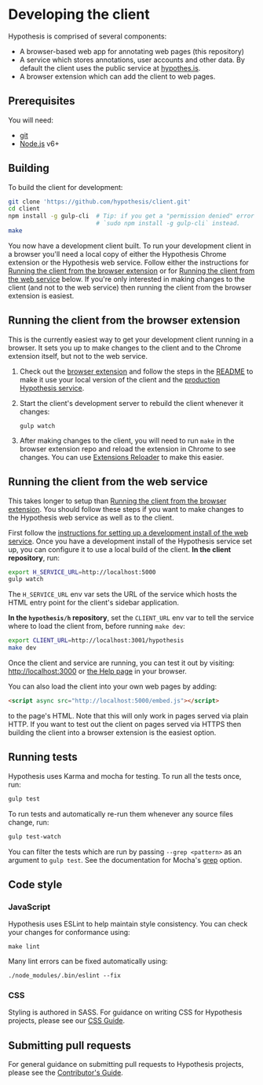 # Developing the client

Hypothesis is comprised of several components:

 - A browser-based web app for annotating web pages (this repository)
 - A service which stores annotations, user accounts and other data. By default
   the client uses the public service at [hypothes.is](https://hypothes.is).
 - A browser extension which can add the client to web pages.

## Prerequisites

You will need:

* [git](https://git-scm.com/)
* [Node.js](https://nodejs.org/en/) v6+

## Building

To build the client for development:

```sh
git clone 'https://github.com/hypothesis/client.git'
cd client
npm install -g gulp-cli  # Tip: if you get a "permission denied" error try
                         # `sudo npm install -g gulp-cli` instead.
make
```

You now have a development client built. To run your development client in
a browser you'll need a local copy of either the Hypothesis Chrome extension or
the Hypothesis web service. Follow either the instructions for
[Running the client from the browser extension](#running-the-client-from-the-browser-extension)
or for
[Running the client from the web service](#running-the-client-from-the-web-service)
below.
If you're only interested in making changes to the client (and not to the web
service) then running the client from the browser extension is easiest.

## Running the client from the browser extension

This is the currently easiest way to get your development client running in a
browser. It sets you up to make changes to the client and to the Chrome
extension itself, but not to the web service.

1. Check out the [browser
   extension](https://github.com/hypothesis/browser-extension) and follow the
   steps in the
   [README](https://github.com/hypothesis/browser-extension/blob/master/README.md)
   to make it use your local version of the client and the [production
   Hypothesis
   service](https://github.com/hypothesis/browser-extension/blob/master/docs/building.md).

1. Start the client's development server to rebuild the client whenever it
   changes:

    ```
    gulp watch
    ```

1. After making changes to the client, you will need to run `make` in the
   browser extension repo and reload the extension in Chrome to see changes.
   You can use [Extensions
   Reloader](https://chrome.google.com/webstore/detail/extensions-reloader/fimgfedafeadlieiabdeeaodndnlbhid?hl=en)
   to make this easier.

## Running the client from the web service

This takes longer to setup than
[Running the client from the browser extension](#running-the-client-from-the-browser-extension).
You should follow these steps if you want to make changes to the Hypothesis
web service as well as to the client.

First follow the [instructions for setting up a development install of the web
service](http://h.readthedocs.io/en/latest/developing/).
Once you have a development install of the Hypothesis service set up, you can
configure it to use a local build of the client. **In the client repository**,
run:

```sh
export H_SERVICE_URL=http://localhost:5000
gulp watch
```

The `H_SERVICE_URL` env var sets the URL of the service which hosts the HTML
entry point for the client's sidebar application.

**In the `hypothesis/h` repository**, set the `CLIENT_URL` env var to tell the
service where to load the client from, before running `make dev`:

```sh
export CLIENT_URL=http://localhost:3001/hypothesis
make dev
```

Once the client and service are running, you can test it out by visiting:
[http://localhost:3000](http://localhost:3000) or [the Help
page](http://localhost:5000/docs/help) in your browser.

You can also load the client into your own web pages by adding:

```html
<script async src="http://localhost:5000/embed.js"></script>
```

to the page's HTML. Note that this will only work in pages served via plain
HTTP.  If you want to test out the client on pages served via HTTPS then building
the client into a browser extension is the easiest option.

## Running tests

Hypothesis uses Karma and mocha for testing. To run all the tests once, run:

```sh
gulp test
```

To run tests and automatically re-run them whenever any source files change, run:

```sh
gulp test-watch
```

You can filter the tests which are run by passing `--grep <pattern>` as an
argument to `gulp test`. See the documentation for Mocha's
[grep](https://mochajs.org/#g---grep-pattern) option.


## Code style

### JavaScript

Hypothesis uses ESLint to help maintain style consistency. You can check your
changes for conformance using:

```
make lint
```

Many lint errors can be fixed automatically using:

```
./node_modules/.bin/eslint --fix
```

### CSS

Styling is authored in SASS. For guidance on writing CSS for Hypothesis
projects, please see our [CSS
Guide](https://github.com/hypothesis/frontend-toolkit/blob/master/docs/css-style-guide.md).

## Submitting pull requests

For general guidance on submitting pull requests to Hypothesis projects, please
see the [Contributor's Guide](https://h.readthedocs.io/en/latest/developing/).
